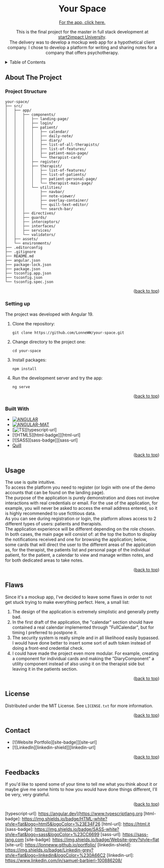 <a name="readme-top"></a>

<br />
<div align="center">

<h1 align="center">Your Space</h1>


[For the app, click here.](https://your-space-fe.onrender.com)

  <p align="center">
    This is the final project for the master in full stack development at <a href="https://www.start2impact.it"> start2impact University</a>. </br>
The delivery was to develop a mockup web app for a hypothetical client company.
I chose to develop a platform for writing and sharing notes for a company that offers psychotherapy.
  </p>
</div>

<!-- TABLE OF CONTENTS -->
<details>
  <summary>Table of Contents</summary>
  <ol>
    <li>
      <a href="#about-the-project">About The Project</a>
      <ul>
        <li><a href="#project-structure">Project Structure</a></li>
        <li><a href="#setting-up">Setting Up</a></li>
        <li><a href="#built-with">Built With</a></li>
      </ul>
    </li>
    <li><a href="#usage">Usage</a></li>
    <li><a href="#flaws">Flaws</a></li>
    <li><a href="#license">License</a></li>
    <li><a href="#contact">Contact</a></li>
    <li><a href="#feedbacks">Feedbacks</a></li>
  </ol>
</details>

<!-- ABOUT THE PROJECT -->

## About The Project

### Project Structure

```
your-space/
├── src/
│   ├── app/
│   │   ├── components/
│   │   │   ├── landing-page/
│   │   │   ├── login/
│   │   │   ├── patient/
│   │   │   │   ├── calendar/
│   │   │   │   ├── daily-note/
│   │   │   │   ├── diary/
│   │   │   │   ├── list-of-all-therapists/
│   │   │   │   ├── list-of-features/
│   │   │   │   ├── patient-main-page/
│   │   │   │   └── therapist-card/
│   │   │   ├── register/
│   │   │   ├── therapist/
│   │   │   │   ├── list-of-features/
│   │   │   │   ├── list-of-patients/
│   │   │   │   ├── patient-personal-page/
│   │   │   │   └── therapist-main-page/
│   │   │   └── utilities/
│   │   │       ├── navbar/
│   │   │       ├── note-viewer/
│   │   │       ├── overlay-container/
│   │   │       ├── quill-text-editor/
│   │   │       └── search-bar/
│   │   ├── directives/
│   │   ├── guards/
│   │   ├── interceptors/
│   │   ├── interfaces/
│   │   ├── services/
│   │   └── validators/
│   ├── assets/
│   └── environments/
├── .editorconfig
├── .gitignore
├── README.md
├── angular.json
├── package-lock.json
├── package.json
├── tsconfig.app.json
├── tsconfig.json
└── tsconfig.spec.json

```

<p align="right">(<a href="#readme-top">back to top</a>)</p>

### Setting up

The project was developed with Angular 19.

<ol>
  <li>
    Clone the repository:
    
    git clone https://github.com/LonneWW/your-space.git
  </li>
  <li>
    Change directory to the project one:
    
    cd your-space
  </li>
  <li>
    Install packages:
    
    npm install
  </li>
  <li>
    Run the development server and try the app:
    
    ng serve
  </li>
</ol>

<p align="right">(<a href="#readme-top">back to top</a>)</p>

### Built With

- [![ANGULAR][angular-badge]][angular-url]
- [![ANGULAR-MAT][angular-mat-badge]][angular-mat-url]
- [![TS][typescript-badge]][typescript-url]
- [![HTML5][html-badge]][html-url]
- [![SASS][sass-badge]][sass-url]
- <a href="quilljs.com">Quill</a>

<p align="right">(<a href="#readme-top">back to top</a>)</p>

<!-- USAGE EXAMPLES -->

## Usage

The use is quite intuitive. </br>
To access the platform you need to register (or login with one of the demo accounts that can be found on the landing page).
</br>
The purpose of the application is purely demonstration and does not involve interactions with real credentials or email. For the use of the application, for example, you will never be asked to access the email address entered, so it is highly recommended to use fictitious data.</br>
As you can see during registration or login, the platform allows access to 2 different types of users: patients and therapists. </br>
The application experience will be different depending on the role chosen.</br>
In both cases, the main page will consist of: at the top the button to display the notifications received and one for browsing the application; below, some cards that will direct the user to the different areas of the application as, for the therapist, the patients list and personal page of the individual patient, for the patient, a calendar to view and manage written notes, and for both dedicated areas to take notes. </br>

<p align="right">(<a href="#readme-top">back to top</a>)</p>

<!-- FLAWS -->

## Flaws

Since it's a mockup app, I've decided to leave some flaws in order to not get stuck trying to make everything perfect.
Here, a small list:

<ol>
  <li>
    The design of the application is extremely simplistic and generally pretty bad.
  </li>
  <li>
    In the first draft of the application, the "calendar" section should have contained a real calendar implemented through "FullCalendar", but for timing I preferred to postpone it.
  </li>
  <li>
    The security system is really simple and in all likelihood easily bypassed. I would have done better to insert some sort of auth token instead of doing a front-end credential check.
  </li>
  <li>
I could have made the project even more modular. For example, creating a component for individual cards and making the "DiaryComponent" a utility component instead of also using it on the therapist side but leaving it in the patients section.
  </li>
</ol>

<p align="right">(<a href="#readme-top">back to top</a>)</p>

<!-- LICENSE -->

## License

Distributed under the MIT License. See `LICENSE.txt` for more information.

<p align="right">(<a href="#readme-top">back to top</a>)</p>

<!-- CONTACT -->

## Contact

- [![Website Portfolio][site-badge]][site-url]
- [![LinkedIn][linkedin-shield]][linkedin-url]

<p align="right">(<a href="#readme-top">back to top</a>)</p>

<!-- FEEDBACKS -->

## Feedbacks

If you'd like to spend some of your time to tell me what you think about it or maybe give me some hints to how you would have done things different, I'll be very, very grateful.

<p align="right">(<a href="#readme-top">back to top</a>)</p>

[angular-badge]: https://img.shields.io/badge/Angular-white?style=flat&logo=angular&logoColor=purple
[angular-url]: https://angular.dev
[angular-mat-badge]: https://img.shields.io/badge/Angular%20Material-white?logo=angular&logoColor=%2300fbfb
[angular-mat-url]: https://material.angular.io
[typescript-badge]: https://img.shields.io/badge/Typescript-white?style=flat&logo=typescript&logoColor=%233178C6

[typescript-url]: https://angular.dev](https://www.typescriptlang.org
[html-badge]: https://img.shields.io/badge/HTML-white?style=flat&logo=html5&logoColor=%23E34F26
[html-url]: https://html.it
[sass-badge]: https://img.shields.io/badge/SASS-white?style=flat&logo=sass&logoColor=%23CC6699
[sass-url]: https://sass-lang.com
[site-badge]: https://img.shields.io/badge/Website-grey?style=flat
[site-url]: https://lonneww.github.io/portfolio/
[linkedin-shield]: https://img.shields.io/badge/Linkedin-grey?style=flat&logo=linkedin&logoColor=%230A66C2
[linkedin-url]: https://www.linkedin.com/in/samuel-barbieri-100886208/
